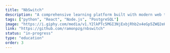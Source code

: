 ```yaml
---
title: "NbSwitch"
description: "A comprehensive learning platform built with modern web technologies."
tags: ["python", "React", "Node.js", "PostgreSQL"]
image: "https://i.giphy.com/media/v1.Y2lkPTc5MGI3NjExbjRhb2x4eGp5ZWQ2eHJtdXFmMHU5NjMxdmJ1eTUwODRiOXJsb2cwdSZlcD12MV9pbnRlcm5hbF9naWZfYnlfaWQmY3Q9Zw/9gn4lhW6wiQ6c/giphy.gif"
link: "https://github.com/ramonpzg/nbswitch"
status: "in-progress"
type: "education"
order: 3
---
```

